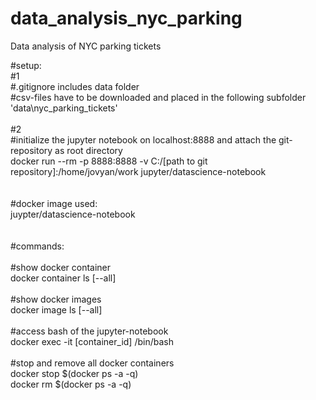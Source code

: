# data_analysis_nyc_parking
Data analysis of NYC parking tickets<br />

#setup:<br />
#1<br />
#.gitignore includes data folder<br />
#csv-files have to be downloaded and placed in the following subfolder 'data\nyc_parking_tickets'<br />
<br />
#2<br />
#initialize the jupyter notebook on localhost:8888 and attach the git-repository as root directory<br />
docker run --rm -p 8888:8888 -v C:/[path to git repository]:/home/jovyan/work jupyter/datascience-notebook<br />
<br />
<br />
#docker image used:<br />
juypter/datascience-notebook<br />
<br />
<br />
#commands:<br />
<br />
#show docker container<br />
docker container ls [--all]<br />
<br />
#show docker images<br />
docker image ls [--all]<br />
<br />
#access bash of the jupyter-notebook<br />
docker exec -it [container_id]  /bin/bash<br />
<br />
#stop and remove all docker containers<br />
docker stop $(docker ps -a -q)<br />
docker rm $(docker ps -a -q)<br />
<br />
